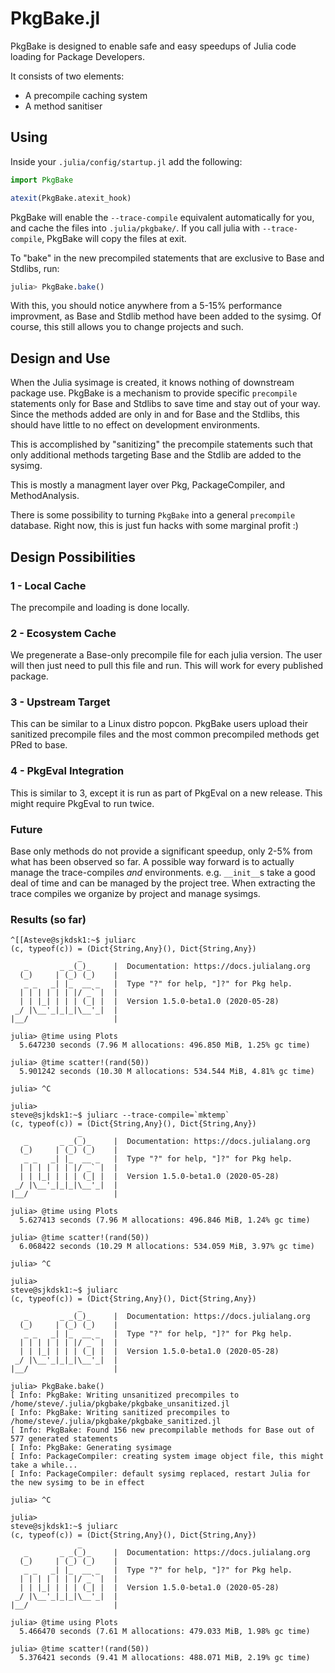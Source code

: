 # PkgBake.jl

PkgBake is designed to enable safe and easy speedups of Julia code loading for Package Developers.

It consists of two elements:
 - A precompile caching system
 - A method sanitiser


## Using

Inside your `.julia/config/startup.jl` add the following:

```julia
import PkgBake

atexit(PkgBake.atexit_hook)
```

PkgBake will enable the `--trace-compile` equivalent automatically for you, and cache the files into `.julia/pkgbake/`.
If you call julia with `--trace-compile`, PkgBake will copy the files at exit.

To "bake" in the new precompiled statements that are exclusive to Base and Stdlibs, run:

```julia
julia> PkgBake.bake()
```

With this, you should notice anywhere from a 5-15% performance improvment, as Base and Stdlib method have been added to the sysimg.
Of course, this still allows you to change projects and such.

## Design and Use

When the Julia sysimage is created, it knows nothing of downstream
package use. PkgBake is a mechanism to provide specific `precompile` statements only for Base
and Stdlibs to save time and stay out of your way. Since the methods added are only in and for Base and
the Stdlibs, this should have little to no effect on development environments.

This is accomplished by "sanitizing" the precompile statements such that only additional
methods targeting Base and the Stdlib are added to the sysimg.

This is mostly a managment layer over Pkg, PackageCompiler, and MethodAnalysis.

There is some possibility to turning `PkgBake` into a general `precompile` database. Right now, this is
just fun hacks with some marginal profit :)

## Design Possibilities

### 1 - Local Cache
The precompile and loading is done locally.

### 2 - Ecosystem Cache
We pregenerate a Base-only precompile file for each julia version. The user will then just need to
pull this file and run. This will work for every published package.

### 3 - Upstream Target

This can be similar to a Linux distro popcon. PkgBake users upload their sanitized precompile files
and the most common precompiled methods get PRed to base.

### 4 - PkgEval Integration

This is similar to 3, except it is run as part of PkgEval on a new release. This might
require PkgEval to run twice.

### Future

Base only methods do not provide a significant speedup, only 2-5% from what has been observed
so far. A possible way forward is to actually manage the trace-compiles _and_ environments.
e.g. `__init__`s take a good deal of time and can be managed by the project tree.
When extracting the trace compiles we organize by project and manage sysimgs.

### Results (so far)
```
^[[Asteve@sjkdsk1:~$ juliarc
(c, typeof(c)) = (Dict{String,Any}(), Dict{String,Any})
               _
   _       _ _(_)_     |  Documentation: https://docs.julialang.org
  (_)     | (_) (_)    |
   _ _   _| |_  __ _   |  Type "?" for help, "]?" for Pkg help.
  | | | | | | |/ _` |  |
  | | |_| | | | (_| |  |  Version 1.5.0-beta1.0 (2020-05-28)
 _/ |\__'_|_|_|\__'_|  |
|__/                   |

julia> @time using Plots
  5.647230 seconds (7.96 M allocations: 496.850 MiB, 1.25% gc time)

julia> @time scatter!(rand(50))
  5.901242 seconds (10.30 M allocations: 534.544 MiB, 4.81% gc time)

julia> ^C

julia>
steve@sjkdsk1:~$ juliarc --trace-compile=`mktemp`
(c, typeof(c)) = (Dict{String,Any}(), Dict{String,Any})
               _
   _       _ _(_)_     |  Documentation: https://docs.julialang.org
  (_)     | (_) (_)    |
   _ _   _| |_  __ _   |  Type "?" for help, "]?" for Pkg help.
  | | | | | | |/ _` |  |
  | | |_| | | | (_| |  |  Version 1.5.0-beta1.0 (2020-05-28)
 _/ |\__'_|_|_|\__'_|  |
|__/                   |

julia> @time using Plots
  5.627413 seconds (7.96 M allocations: 496.846 MiB, 1.24% gc time)

julia> @time scatter!(rand(50))
  6.068422 seconds (10.29 M allocations: 534.059 MiB, 3.97% gc time)

julia> ^C

julia>
steve@sjkdsk1:~$ juliarc
(c, typeof(c)) = (Dict{String,Any}(), Dict{String,Any})
               _
   _       _ _(_)_     |  Documentation: https://docs.julialang.org
  (_)     | (_) (_)    |
   _ _   _| |_  __ _   |  Type "?" for help, "]?" for Pkg help.
  | | | | | | |/ _` |  |
  | | |_| | | | (_| |  |  Version 1.5.0-beta1.0 (2020-05-28)
 _/ |\__'_|_|_|\__'_|  |
|__/                   |

julia> PkgBake.bake()
[ Info: PkgBake: Writing unsanitized precompiles to /home/steve/.julia/pkgbake/pkgbake_unsanitized.jl
[ Info: PkgBake: Writing sanitized precompiles to /home/steve/.julia/pkgbake/pkgbake_sanitized.jl
[ Info: PkgBake: Found 156 new precompilable methods for Base out of 577 generated statements
[ Info: PkgBake: Generating sysimage
[ Info: PackageCompiler: creating system image object file, this might take a while...
[ Info: PackageCompiler: default sysimg replaced, restart Julia for the new sysimg to be in effect

julia> ^C

julia>
steve@sjkdsk1:~$ juliarc
(c, typeof(c)) = (Dict{String,Any}(), Dict{String,Any})
               _
   _       _ _(_)_     |  Documentation: https://docs.julialang.org
  (_)     | (_) (_)    |
   _ _   _| |_  __ _   |  Type "?" for help, "]?" for Pkg help.
  | | | | | | |/ _` |  |
  | | |_| | | | (_| |  |  Version 1.5.0-beta1.0 (2020-05-28)
 _/ |\__'_|_|_|\__'_|  |
|__/                   |

julia> @time using Plots
  5.466470 seconds (7.61 M allocations: 479.033 MiB, 1.98% gc time)

julia> @time scatter!(rand(50))
  5.376421 seconds (9.41 M allocations: 488.071 MiB, 2.19% gc time)
```
